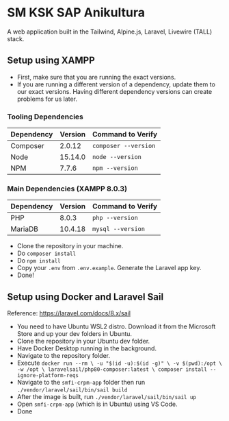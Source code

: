 # SM KSK SAP Anikultura

A web application built in the Tailwind, Alpine.js, Laravel, Livewire (TALL) stack.

## Setup using XAMPP

* First, make sure that you are running the exact versions.
* If you are running a different version of a dependency, update them to our exact versions. Having different dependency versions can create problems for us later.

### Tooling Dependencies

| Dependency    | Version       | Command to Verify    |
| ------------- | ------------- | -----------------    |
| Composer      | 2.0.12        | `composer --version` |
| Node          | 15.14.0       | `node --version`     |
| NPM           | 7.7.6         | `npm --version`      |

### Main Dependencies (XAMPP 8.0.3)

| Dependency    | Version       | Command to Verify |
| ------------- | ------------- | ----------------- |
| PHP           | 8.0.3         | `php --version`   |
| MariaDB       | 10.4.18       | `mysql --version` |

* Clone the repository in your machine.
* Do `composer install`
* Do `npm install`
* Copy your `.env` from `.env.example`. Generate the Laravel app key.
* Done!

## Setup using Docker and Laravel Sail

Reference: https://laravel.com/docs/8.x/sail

* You need to have Ubuntu WSL2 distro. Download it from the Microsoft Store and up your dev folders in Ubuntu.
* Clone the repository in your Ubuntu dev folder.
* Have Docker Desktop running in the background.
* Navigate to the repository folder.
* Execute `docker run --rm \ -u "$(id -u):$(id -g)" \ -v $(pwd):/opt \ -w /opt \ laravelsail/php80-composer:latest \ composer install --ignore-platform-reqs`
* Navigate to the `smfi-crpm-app` folder then run `./vendor/laravel/sail/bin/sail build`
* After the image is built, run `./vendor/laravel/sail/bin/sail up`
* Open `smfi-crpm-app` (which is in Ubuntu) using VS Code.
* Done
